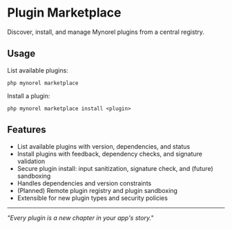 
# Plugin Marketplace

Discover, install, and manage Mynorel plugins from a central registry.

## Usage

List available plugins:
```
php mynorel marketplace
```

Install a plugin:
```
php mynorel marketplace install <plugin>
```


## Features
- List available plugins with version, dependencies, and status
- Install plugins with feedback, dependency checks, and signature validation
- Secure plugin install: input sanitization, signature check, and (future) sandboxing
- Handles dependencies and version constraints
- (Planned) Remote plugin registry and plugin sandboxing
- Extensible for new plugin types and security policies

---
*"Every plugin is a new chapter in your app's story."*
